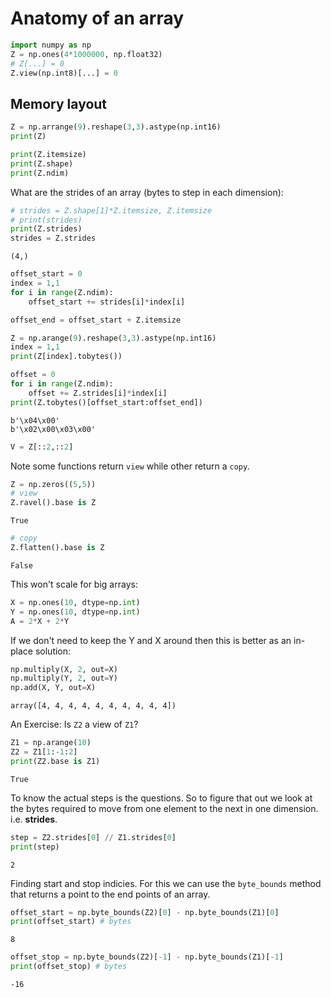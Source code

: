 # Anatomy of an array


```python
import numpy as np
Z = np.ones(4*1000000, np.float32)
# Z[...] = 0
Z.view(np.int8)[...] = 0
```




## Memory layout

```py
Z = np.arrange(9).reshape(3,3).astype(np.int16)
print(Z)

print(Z.itemsize)
print(Z.shape)
print(Z.ndim)
```

What are the strides of an array (bytes to step in each dimension):


```python
# strides = Z.shape[1]*Z.itemsize, Z.itemsize
# print(strides)
print(Z.strides)
strides = Z.strides
```

```
(4,)
```




```python
offset_start = 0
index = 1,1
for i in range(Z.ndim):
    offset_start += strides[i]*index[i]

offset_end = offset_start + Z.itemsize
```




```python
Z = np.arange(9).reshape(3,3).astype(np.int16)
index = 1,1
print(Z[index].tobytes())

offset = 0
for i in range(Z.ndim):
    offset += Z.strides[i]*index[i]
print(Z.tobytes()[offset_start:offset_end])
```

```
b'\x04\x00'
b'\x02\x00\x03\x00'
```



```py
V = Z[::2,::2]
```

Note some functions return `view` while other return a `copy`.

```python
Z = np.zeros((5,5))
# view
Z.ravel().base is Z
```

```
True
```




```python
# copy
Z.flatten().base is Z
```

```
False
```



This won't scale for big arrays:


```python
X = np.ones(10, dtype=np.int)
Y = np.ones(10, dtype=np.int)
A = 2*X + 2*Y
```



If we don't need to keep the Y and X around then this is better as an in-place solution:

```python
np.multiply(X, 2, out=X)
np.multiply(Y, 2, out=Y)
np.add(X, Y, out=X)
```

```
array([4, 4, 4, 4, 4, 4, 4, 4, 4, 4])
```



An Exercise: Is `Z2` a view of `Z1`?


```python
Z1 = np.arange(10)
Z2 = Z1[1:-1:2]
print(Z2.base is Z1)
```

```
True
```



To know the actual steps is the questions. So to figure that out we look at the bytes required to move from one element to the next in one dimension. i.e. **strides**.


```python
step = Z2.strides[0] // Z1.strides[0]
print(step)
```

```
2
```



Finding start and stop indicies. For this we can use the `byte_bounds` method that returns a point to the end points of an array.


```python
offset_start = np.byte_bounds(Z2)[0] - np.byte_bounds(Z1)[0]
print(offset_start) # bytes
```

```
8
```




```python
offset_stop = np.byte_bounds(Z2)[-1] - np.byte_bounds(Z1)[-1]
print(offset_stop) # bytes
```

```
-16
```


